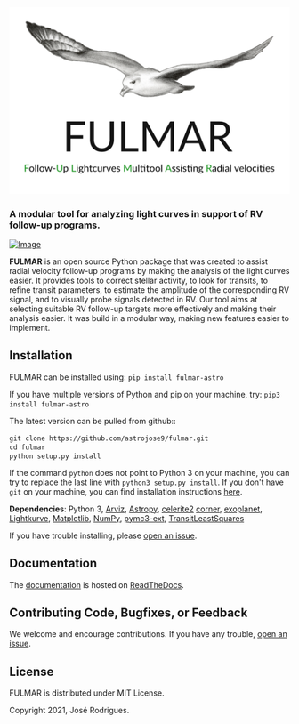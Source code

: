 ![Logo](https://raw.githubusercontent.com/astrojose9/fulmar/main/docs/source/FULMAR_logo_title.png)
### A modular tool for analyzing light curves in support of RV follow-up programs.
[![Image](https://img.shields.io/badge/license-MIT-blue.svg)](https://github.com/astrojose9/fulmar/blob/main/LICENSE)

**FULMAR** is an open source Python package that was created to assist radial velocity follow-up programs by making the analysis of the light curves easier. It provides tools to correct stellar activity, to look for transits, to refine transit parameters, to estimate the amplitude of the corresponding RV signal, and to visually probe signals detected in RV.
Our tool aims at selecting suitable RV follow-up targets more effectively and making their analysis easier. It was build in a modular way, making new features easier to implement.



## Installation

FULMAR can be installed using: `pip install fulmar-astro`

If you have multiple versions of Python and pip on your machine, try: `pip3 install fulmar-astro`

The latest version can be pulled from github::
```
git clone https://github.com/astrojose9/fulmar.git
cd fulmar
python setup.py install
```

If the command `python` does not point to Python 3 on your machine, you can try to replace the last line with `python3 setup.py install`. If you don't have `git` on your machine, you can find installation instructions [here](https://git-scm.com/book/en/v2/Getting-Started-Installing-Git).



**Dependencies**:
Python 3,
[Arviz](https://arviz-devs.github.io/arviz/),
[Astropy](https://www.astropy.org/),
[celerite2](https://celerite2.readthedocs.io/en/latest/)
[corner](https://github.com/dfm/corner.py),
[exoplanet](https://docs.exoplanet.codes/en/latest/),
[Lightkurve](https://docs.lightkurve.org/),
[Matplotlib](https://matplotlib.org/),
[NumPy](https://www.numpy.org/),
[pymc3-ext](https://github.com/exoplanet-dev/pymc3-ext),
[TransitLeastSquares](https://github.com/hippke/tls)


If you have trouble installing, please [open an issue](https://github.com/astrojose9/fulmar/issues).


## Documentation
The [documentation](https://fulmar-astro.readthedocs.io/en/latest/) is hosted on [ReadTheDocs](https://readthedocs.org).



## Contributing Code, Bugfixes, or Feedback
We welcome and encourage contributions. If you have any trouble, [open an issue](https://github.com/astrojose9/fulmar/issues).



## License
FULMAR is distributed under MIT License.



Copyright 2021, José Rodrigues.
